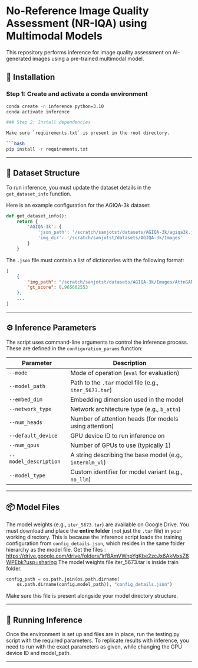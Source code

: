 
# No-Reference Image Quality Assessment (NR-IQA) using Multimodal Models

This repository performs inference for image quality assessment on AI-generated images using a pre-trained multimodal model.

## 🔧 Installation

### Step 1: Create and activate a conda environment

```bash
conda create -n inference python=3.10
conda activate inference

### Step 2: Install dependencies

Make sure `requirements.txt` is present in the root directory.

```bash
pip install -r requirements.txt
```

---

## 📁 Dataset Structure

To run inference, you must update the dataset details in the `get_dataset_info` function.

Here is an example configuration for the AGIQA-3k dataset:

```python
def get_dataset_info():
    return {
        'AGIQA-3k': {
            'json_path': '/scratch/sanjotst/datasets/AGIQA-3k/agiqa3k.json',
            'img_dir': '/scratch/sanjotst/datasets/AGIQA-3k/Images'
        }
    }
```

The `.json` file must contain a list of dictionaries with the following format:

```json
[
    {
        "img_path": "/scratch/sanjotst/datasets/AGIQA-3k/Images/AttnGAN_normal_000.jpg",
        "gt_score": 0.965602553
    },
    ...
]
```

---

## ⚙️ Inference Parameters

The script uses command-line arguments to control the inference process. These are defined in the `configuration_params` function:

| Parameter             | Description                                              |
| --------------------- | -------------------------------------------------------- |
| `--mode`              | Mode of operation (`eval` for evaluation)                |
| `--model_path`        | Path to the `.tar` model file (e.g., `iter_5673.tar`)    |
| `--embed_dim`         | Embedding dimension used in the model                    |
| `--network_type`      | Network architecture type (e.g., `b_attn`)               |
| `--num_heads`         | Number of attention heads (for models using attention)   |
| `--default_device`    | GPU device ID to run inference on                        |
| `--num_gpus`          | Number of GPUs to use (typically 1)                      |
| `--model_description` | A string describing the base model (e.g., `internlm_vl`) |
| `--model_type`        | Custom identifier for model variant (e.g., `no_llm`)     |

---

## 📦 Model Files

The model weights (e.g., `iter_5673.tar`) are available on Google Drive. You must download and place the **entire folder** (not just the `.tar` file) in your working directory. This is because the inference script loads the training configuration from `config_details.json`, which resides in the same folder hierarchy as the model file.
Get the files : https://drive.google.com/drive/folders/1rf8AmVWnpYgKbe2zcJx6AkMxsZ8WPEbk?usp=sharing
The model weights file iter_5673.tar is inside train folder.
```python
config_path = os.path.join(os.path.dirname(
    os.path.dirname(config.model_path)), "config_details.json")
```

Make sure this file is present alongside your model directory structure.

---

## 🚀 Running Inference

Once the environment is set up and files are in place, run the testing.py script with the required parameters. To replicate results with inference, you need to run with the exact parameters as given, while changing the GPU device ID and model_path. 

---

```

```
